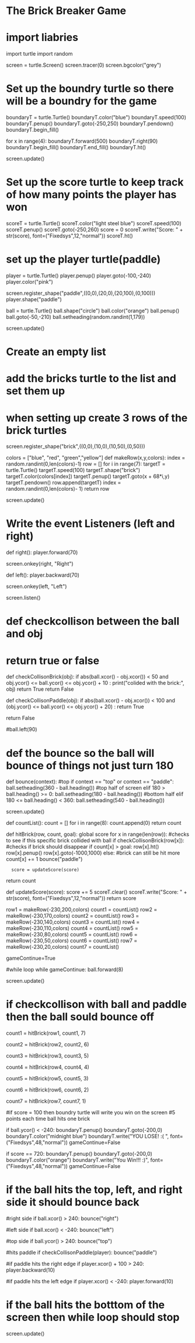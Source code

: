 # The Brick Breaker Game

# import liabries
import turtle
import random

screen = turtle.Screen()
screen.tracer(0)
screen.bgcolor("grey")

# Set up the boundry turtle so there will be a boundry for the game
boundaryT = turtle.Turtle()
boundaryT.color("blue")
boundaryT.speed(100)
boundaryT.penup()
boundaryT.goto(-250,250)
boundaryT.pendown()
boundaryT.begin_fill()

for x in range(4):
  boundaryT.forward(500)
  boundaryT.right(90)
  boundaryT.begin_fill()
boundaryT.end_fill()
boundaryT.ht()

screen.update()

# Set up the score turtle to keep track of how many points the player has won
scoreT = turtle.Turtle()
scoreT.color("light steel blue")
scoreT.speed(100)
scoreT.penup()
scoreT.goto(-250,260)
score = 0
scoreT.write("Score: " + str(score), font=("Fixedsys",12,"normal"))
scoreT.ht()

# set up the player turtle(paddle)
player = turtle.Turtle()
player.penup()
player.goto(-100,-240)
player.color("pink")

screen.register_shape("paddle",((0,0),(20,0),(20,100),(0,100)))
player.shape("paddle")

ball = turtle.Turtle()
ball.shape("circle")
ball.color("orange")
ball.penup()
ball.goto(-50,-210)
ball.setheading(random.randint(1,179))

screen.update()
# Create an empty list
# add the bricks turtle to the list and set them up
# when setting up create 3 rows of the brick turtles
screen.register_shape("brick",((0,0),(10,0),(10,50),(0,50)))

colors = ["blue", "red", "green","yellow"]
def makeRow(x,y,colors):
  index = random.randint(0,len(colors)-1)
  row = []
  for i in range(7):
    targetT = turtle.Turtle()
    targetT.speed(100)
    targetT.shape("brick")
    targetT.color(colors[index])
    targetT.penup()
    targetT.goto(x + 68*i,y)
    targetT.pendown()
    row.append(targetT)
    index = random.randint(0,len(colors)- 1)
  return row


screen.update()

# Write the event Listeners (left and right)
def right():
  player.forward(70)

screen.onkey(right, "Right")


def left():
  player.backward(70)

screen.onkey(left, "Left")

screen.listen()

# def checkcollison between the ball and obj

# return true or false
def checkCollisonBrick(obj):
  if abs(ball.xcor() - obj.xcor()) < 50 and obj.ycor() <= ball.ycor() <= obj.ycor() + 10 :
    print("colided with the brick:", obj)
    return True
  return False

def checkCollisonPaddle(obj):
  if abs(ball.xcor() - obj.xcor()) < 100 and (obj.ycor() <= ball.ycor() <= obj.ycor() + 20) :
    return True

  return False

#ball.left(90)
# def the bounce so the ball will bounce of things not just turn 180
def bounce(context):
  #top
  if context == "top" or context == "paddle":
    ball.setheading(360 - ball.heading())
  #top half of screen
  elif 180 > ball.heading() >= 0:
    ball.setheading(180 - ball.heading())
  #bottom half
  elif 180 <= ball.heading() < 360:
    ball.setheading(540 - ball.heading())

screen.update()

def countList():
  count = []
  for i in range(8):
    count.append(0)
  return count

def hitBrick(row, count, goal):
  global score
  for x in range(len(row)):
    #checks to see if this specific brick collided with ball
    if checkCollisonBrick(row[x]):
      #checks if brick should disappear
      if count[x] > goal:
        row[x].ht()
        row[x].penup()
        row[x].goto(-1000,1000)
      else:
        #brick can still be hit more
        count[x] += 1
        bounce("paddle")

      score = updateScore(score)

  return count

def updateScore(score):
  score += 5
  scoreT.clear()
  scoreT.write("Score: " + str(score), font=("Fixedsys",12,"normal"))
  return score

row1 = makeRow(-230,200,colors)
count1 = countList()
row2 = makeRow(-230,170,colors)
count2 = countList()
row3 = makeRow(-230,140,colors)
count3 = countList()
row4 = makeRow(-230,110,colors)
count4 = countList()
row5 = makeRow(-230,80,colors)
count5 = countList()
row6 = makeRow(-230,50,colors)
count6 = countList()
row7 = makeRow(-230,20,colors)
count7 = countList()

gameContinue=True

#while loop
while gameContinue:
  ball.forward(8)

  screen.update()
  # if checkcollison with ball and paddle then the ball sould bounce off
  

  

  count1 = hitBrick(row1, count1, 7)

  count2 = hitBrick(row2, count2, 6)

  count3 = hitBrick(row3, count3, 5)

  count4 = hitBrick(row4, count4, 4)

  count5 = hitBrick(row5, count5, 3)

  count6 = hitBrick(row6, count6, 2)

  count7 = hitBrick(row7, count7, 1)


  #if score = 100 then boundry turtle will write you win on the screen
  #5 points each time ball hits one brick

  if ball.ycor() < -240:
    boundaryT.penup()
    boundaryT.goto(-200,0)
    boundaryT.color("midnight blue")
    boundaryT.write("YOU LOSE! :( ", font=("Fixedsys",48,"normal"))
    gameContinue=False

  if score == 720:
    boundaryT.penup()
    boundaryT.goto(-200,0)
    boundaryT.color("orange")
    boundaryT.write("You Win!!! :)", font=("Fixedsys",48,"normal"))
    gameContinue=False

  # if the ball hits the top, left, and right side it should bounce back

  #right side
  if ball.xcor() > 240:
    bounce("right")

  #left side
  if ball.xcor() < -240:
    bounce("left")

  #top side
  if ball.ycor() > 240:
    bounce("top")

  #hits paddle
  if checkCollisonPaddle(player):
    bounce("paddle")

  #if paddle hits the right edge
  if player.xcor() + 100  > 240:
    player.backward(10)

  #if paddle hits the left edge
  if player.xcor() < -240:
    player.forward(10)

  # if the ball hits the botttom of the screen then while loop should stop

  screen.update()
